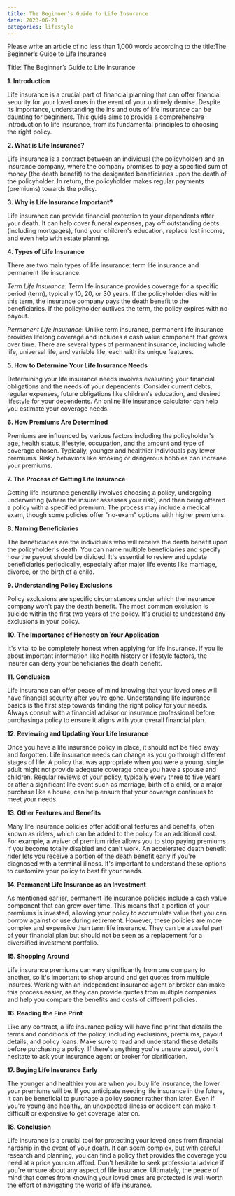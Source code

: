 ```yaml
---
title: The Beginner’s Guide to Life Insurance
date: 2023-06-21
categories: lifestyle
---
```


Please write an article of no less than 1,000 words according to the title:The Beginner’s Guide to Life Insurance

Title: The Beginner’s Guide to Life Insurance

**1. Introduction**

Life insurance is a crucial part of financial planning that can offer financial security for your loved ones in the event of your untimely demise. Despite its importance, understanding the ins and outs of life insurance can be daunting for beginners. This guide aims to provide a comprehensive introduction to life insurance, from its fundamental principles to choosing the right policy.

**2. What is Life Insurance?**

Life insurance is a contract between an individual (the policyholder) and an insurance company, where the company promises to pay a specified sum of money (the death benefit) to the designated beneficiaries upon the death of the policyholder. In return, the policyholder makes regular payments (premiums) towards the policy.

**3. Why is Life Insurance Important?**

Life insurance can provide financial protection to your dependents after your death. It can help cover funeral expenses, pay off outstanding debts (including mortgages), fund your children's education, replace lost income, and even help with estate planning.

**4. Types of Life Insurance**

There are two main types of life insurance: term life insurance and permanent life insurance.

*Term Life Insurance*: Term life insurance provides coverage for a specific period (term), typically 10, 20, or 30 years. If the policyholder dies within this term, the insurance company pays the death benefit to the beneficiaries. If the policyholder outlives the term, the policy expires with no payout.

*Permanent Life Insurance*: Unlike term insurance, permanent life insurance provides lifelong coverage and includes a cash value component that grows over time. There are several types of permanent insurance, including whole life, universal life, and variable life, each with its unique features.

**5. How to Determine Your Life Insurance Needs**

Determining your life insurance needs involves evaluating your financial obligations and the needs of your dependents. Consider current debts, regular expenses, future obligations like children's education, and desired lifestyle for your dependents. An online life insurance calculator can help you estimate your coverage needs.

**6. How Premiums Are Determined**

Premiums are influenced by various factors including the policyholder's age, health status, lifestyle, occupation, and the amount and type of coverage chosen. Typically, younger and healthier individuals pay lower premiums. Risky behaviors like smoking or dangerous hobbies can increase your premiums.

**7. The Process of Getting Life Insurance**

Getting life insurance generally involves choosing a policy, undergoing underwriting (where the insurer assesses your risk), and then being offered a policy with a specified premium. The process may include a medical exam, though some policies offer "no-exam" options with higher premiums.

**8. Naming Beneficiaries**

The beneficiaries are the individuals who will receive the death benefit upon the policyholder's death. You can name multiple beneficiaries and specify how the payout should be divided. It's essential to review and update beneficiaries periodically, especially after major life events like marriage, divorce, or the birth of a child.

**9. Understanding Policy Exclusions**

Policy exclusions are specific circumstances under which the insurance company won't pay the death benefit. The most common exclusion is suicide within the first two years of the policy. It's crucial to understand any exclusions in your policy.

**10. The Importance of Honesty on Your Application**

It's vital to be completely honest when applying for life insurance. If you lie about important information like health history or lifestyle factors, the insurer can deny your beneficiaries the death benefit.

**11. Conclusion**

Life insurance can offer peace of mind knowing that your loved ones will have financial security after you're gone. Understanding life insurance basics is the first step towards finding the right policy for your needs. Always consult with a financial advisor or insurance professional before purchasinga policy to ensure it aligns with your overall financial plan.

**12. Reviewing and Updating Your Life Insurance**

Once you have a life insurance policy in place, it should not be filed away and forgotten. Life insurance needs can change as you go through different stages of life. A policy that was appropriate when you were a young, single adult might not provide adequate coverage once you have a spouse and children. Regular reviews of your policy, typically every three to five years or after a significant life event such as marriage, birth of a child, or a major purchase like a house, can help ensure that your coverage continues to meet your needs.

**13. Other Features and Benefits**

Many life insurance policies offer additional features and benefits, often known as riders, which can be added to the policy for an additional cost. For example, a waiver of premium rider allows you to stop paying premiums if you become totally disabled and can't work. An accelerated death benefit rider lets you receive a portion of the death benefit early if you're diagnosed with a terminal illness. It's important to understand these options to customize your policy to best fit your needs.

**14. Permanent Life Insurance as an Investment**

As mentioned earlier, permanent life insurance policies include a cash value component that can grow over time. This means that a portion of your premiums is invested, allowing your policy to accumulate value that you can borrow against or use during retirement. However, these policies are more complex and expensive than term life insurance. They can be a useful part of your financial plan but should not be seen as a replacement for a diversified investment portfolio.

**15. Shopping Around**

Life insurance premiums can vary significantly from one company to another, so it's important to shop around and get quotes from multiple insurers. Working with an independent insurance agent or broker can make this process easier, as they can provide quotes from multiple companies and help you compare the benefits and costs of different policies.

**16. Reading the Fine Print**

Like any contract, a life insurance policy will have fine print that details the terms and conditions of the policy, including exclusions, premiums, payout details, and policy loans. Make sure to read and understand these details before purchasing a policy. If there's anything you're unsure about, don't hesitate to ask your insurance agent or broker for clarification.

**17. Buying Life Insurance Early**

The younger and healthier you are when you buy life insurance, the lower your premiums will be. If you anticipate needing life insurance in the future, it can be beneficial to purchase a policy sooner rather than later. Even if you're young and healthy, an unexpected illness or accident can make it difficult or expensive to get coverage later on.

**18. Conclusion**

Life insurance is a crucial tool for protecting your loved ones from financial hardship in the event of your death. It can seem complex, but with careful research and planning, you can find a policy that provides the coverage you need at a price you can afford. Don't hesitate to seek professional advice if you're unsure about any aspect of life insurance. Ultimately, the peace of mind that comes from knowing your loved ones are protected is well worth the effort of navigating the world of life insurance.